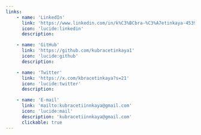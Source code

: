 ```yaml
---
links:
    - name: 'LinkedIn'
      link: 'https://www.linkedin.com/in/k%C3%BCbra-%C3%A7etinkaya-45398a335/'
      icon: 'lucide:linkedin'
      description:

    - name: 'GitHub'
      link: 'https://github.com/kubracetinkaya1'
      icon: 'lucide:github'
      description:

    - name: 'Twitter'
      link: 'https://x.com/kbracetinkaya?s=21'
      icon: 'lucide:twitter'
      description:

    - name: 'E-mail'
      link: 'mailto:kubracetiinnkaya@gmail.com'
      icon: 'lucide:mail'
      description: 'kubracetiinnkaya@gmail.com'
      clickable: true
---
```

